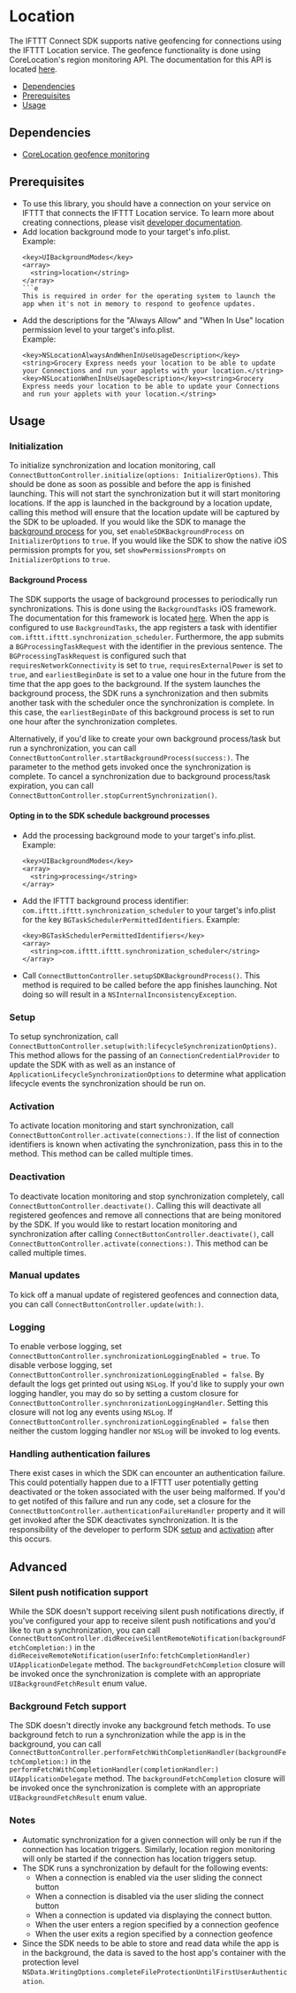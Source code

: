 # Location
The IFTTT Connect SDK supports native geofencing for connections using the IFTTT Location service. The geofence functionality is done using CoreLocation's region monitoring API. The documentation for this API is located [here](https://developer.apple.com/documentation/corelocation/monitoring_the_user_s_proximity_to_geographic_regions). 

<!-- TOC depthFrom:2 depthTo:6 withLinks:1 updateOnSave:1 orderedList:0 -->
- [Dependencies](#dependencies)
- [Prerequisites](#prerequisites)
- [Usage](#usage)

## Dependencies
- [CoreLocation geofence monitoring](https://developer.apple.com/documentation/corelocation/monitoring_the_user_s_proximity_to_geographic_regions)

## Prerequisites
- To use this library, you should have a connection on your service on IFTTT that connects the IFTTT Location service. To learn more about creating connections, please visit [developer documentation](https://platform.ifttt.com/docs/connections). 
- Add location background mode to your target's info.plist.<br> 
Example:
  ```
  <key>UIBackgroundModes</key>
  <array>
	<string>location</string>
  </array>
  ```e
  This is required in order for the operating system to launch the app when it's not in memory to respond to geofence updates. 
- Add the descriptions for the "Always Allow" and "When In Use" location permission level to your target's info.plist.<br>
Example:
  ```
  <key>NSLocationAlwaysAndWhenInUseUsageDescription</key><string>Grocery Express needs your location to be able to update your Connections and run your applets with your location.</string>
  <key>NSLocationWhenInUseUsageDescription</key><string>Grocery Express needs your location to be able to update your Connections and run your applets with your location.</string>
  ```

## Usage

### Initialization
To initialize synchronization and location monitoring, call `ConnectButtonController.initialize(options: InitializerOptions)`. This should be done as soon as possible and before the app is finished launching. This will not start the synchronization but it will start monitoring locations. If the app is launched in the background by a location update, calling this method will ensure that the location update will be captured by the SDK to be uploaded. If you would like the SDK to manage the [background process](#background-process) for you, set `enableSDKBackgroundProcess` on `InitializerOptions` to `true`. If you would like the SDK to show the native iOS permission prompts for you, set `showPermissionsPrompts` on `InitializerOptions` to `true`.

#### Background Process
The SDK supports the usage of background processes to periodically run synchronizations. This is done using the `BackgroundTasks` iOS framework. The documentation for this framework is located [here](https://developer.apple.com/documentation/backgroundtasks). When the app is configured to use `BackgroundTasks`, the app registers a task with identifier `com.ifttt.ifttt.synchronization_scheduler`. Furthermore, the app submits a `BGProcessingTaskRequest` with the identifier in the previous sentence. The `BGProcessingTaskRequest` is configured such that `requiresNetworkConnectivity` is set to `true`, `requiresExternalPower` is set to `true`, and `earliestBeginDate` is set to a value one hour in the future from the time that the app goes to the background. If the system launches the background process, the SDK runs a synchronization and then submits another task with the scheduler once the synchronization is complete. In this case, the `earliestBeginDate` of this background process is set to run one hour after the synchronization completes.

Alternatively, if you'd like to create your own background process/task but run a synchronization, you can call `ConnectButtonController.startBackgroundProcess(success:)`. The parameter to the method gets invoked once the synchronization is complete. To cancel a synchronization due to background process/task expiration, you can call `ConnectButtonController.stopCurrentSynchronization()`.

#### Opting in to the SDK schedule background processes
- Add the processing background mode to your target's info.plist. Example:
  ```
  <key>UIBackgroundModes</key>
  <array>
	<string>processing</string>
  </array>
  ```
- Add the IFTTT background process identifier: `com.ifttt.ifttt.synchronization_scheduler` to your target's info.plist for the key `BGTaskSchedulerPermittedIdentifiers`. Example: 
  ```
  <key>BGTaskSchedulerPermittedIdentifiers</key>
  <array>
	<string>com.ifttt.ifttt.synchronization_scheduler</string>
  </array>
  ```
- Call `ConnectButtonController.setupSDKBackgroundProcess()`. This method is required to be called before the app finishes launching. Not doing so will result in a `NSInternalInconsistencyException`.

### Setup
To setup synchronization, call `ConnectButtonController.setup(with:lifecycleSynchronizationOptions)`. This method allows for the passing of an `ConnectionCredentialProvider` to update the SDK with as well as an instance of `ApplicationLifecycleSynchronizationOptions` to determine what application lifecycle events the synchronization should be run on.

### Activation
To activate location monitoring and start synchronization, call `ConnectButtonController.activate(connections:)`. If the list of connection identifiers is known when activating the synchronization, pass this in to the method. This method can be called multiple times.

### Deactivation
To deactivate location monitoring and stop synchronization completely, call `ConnectButtonController.deactivate()`. Calling this will deactivate all registered geofences and remove all connections that are being monitored by the SDK. If you would like to restart location monitoring and synchronization after calling `ConnectButtonController.deactivate()`, call `ConnectButtonController.activate(connections:)`. This method can be called multiple times.

### Manual updates
To kick off a manual update of registered geofences and connection data, you can call `ConnectButtonController.update(with:)`.

### Logging
To enable verbose logging, set `ConnectButtonController.synchronizationLoggingEnabled = true`. To disable verbose logging, set `ConnectButtonController.synchronizationLoggingEnabled = false`. By default the logs get printed out using `NSLog`. If you'd like to supply your own logging handler, you may do so by setting a custom closure for `ConnectButtonController.synchnronizationLoggingHandler`. Setting this closure will not log any events using `NSLog`. If `ConnectButtonController.synchronizationLoggingEnabled = false` then neither the custom logging handler nor `NSLog` will be invoked to log events.

### Handling authentication failures
There exist cases in which the SDK can encounter an authentication failure. This could potentially happen due to a IFTTT user potentially getting deactivated or the token associated with the user being malformed. If you'd to get notifed of this failure and run any code, set a closure for the `ConnectButtonController.authenticationFailureHandler` property and it will get invoked after the SDK deactivates synchronization. It is the responsibility of the developer to perform SDK [setup](#Setup) and [activation](#Activation) after this occurs.

## Advanced
### Silent push notification support
While the SDK doesn't support receiving silent push notifications directly, if you've configured your app to receive silent push notifications and you'd like to run a  synchronization, you can call `ConnectButtonController.didReceiveSilentRemoteNotification(backgroundFetchCompletion:)` in the `didReceiveRemoteNotification(userInfo:fetchCompletionHandler)` `UIApplicationDelegate` method. The `backgroundFetchCompletion` closure will be invoked once the synchronization is complete with an appropriate `UIBackgroundFetchResult` enum value.

### Background Fetch support
The SDK doesn't directly invoke any background fetch methods. To use background fetch to run a synchronization while the app is in the background, you can call `ConnectButtonController.performFetchWithCompletionHandler(backgroundFetchCompletion:)` in the `performFetchWithCompletionHandler(completionHandler:)` `UIApplicationDelegate` method. The `backgroundFetchCompletion` closure will be invoked once the synchronization is complete with an appropriate `UIBackgroundFetchResult` enum value.

### Notes
- Automatic synchronization for a given connection will only be run if the connection has location triggers. Similarly, location region monitoring will only be started if the connection has location triggers setup.
- The SDK runs a synchronization by default for the following events:
    - When a connection is enabled via the user sliding the connect button
    - When a connection is disabled via the user sliding the connect button
    - When a connection is updated via displaying the connect button.
    - When the user enters a region specified by a connection geofence
    - When the user exits a region specified by a connection geofence
- Since the SDK needs to be able to store and read data while the app is in the background, the data is saved to the host app's container with the protection level `NSData.WritingOptions.completeFileProtectionUntilFirstUserAuthentication`.